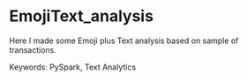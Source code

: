 # EmojiText_analysis
Here I made some Emoji plus Text analysis based on sample of transactions. 

Keywords: PySpark, Text Analytics
